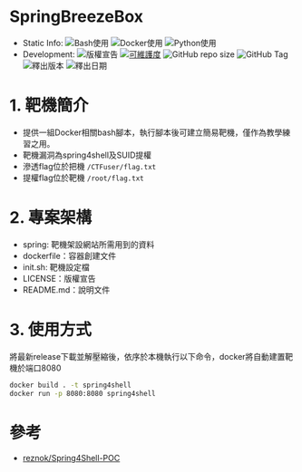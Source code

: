 # SpringBreezeBox

* Static Info:
  ![Bash使用](https://img.shields.io/badge/Bash_Script-2A2Ba2)
  ![Docker使用](https://img.shields.io/badge/Docker-2496ED?logo=docker&logoColor=white)
  ![Python使用](https://img.shields.io/badge/Python-14354C.svg?logo=python&logoColor=white)
* Development:
  ![版權宣告](https://img.shields.io/github/license/morgan455092/SpringBreezeBox)
  [![可維護度](https://api.codeclimate.com/v1/badges/da0c547d8c6236d10e0e/maintainability)](https://codeclimate.com/github/morgan455092/SpringBreezeBox/maintainability)
  ![GitHub repo size](https://img.shields.io/github/repo-size/morgan455092/SpringBreezeBox)
  ![GitHub Tag](https://img.shields.io/github/v/tag/morgan455092/SpringBreezeBox)
  ![釋出版本](https://img.shields.io/github/v/release/morgan455092/SpringBreezeBox)
  ![釋出日期](https://img.shields.io/github/release-date/morgan455092/SpringBreezeBox)

# 1. 靶機簡介
- 提供一組Docker相關bash腳本，執行腳本後可建立簡易靶機，僅作為教學練習之用。
- 靶機漏洞為spring4shell及SUID提權
- 滲透flag位於把機 `/CTFuser/flag.txt`
- 提權flag位於靶機 `/root/flag.txt`

# 2. 專案架構
- spring: 靶機架設網站所需用到的資料
- dockerfile：容器創建文件
- init.sh: 靶機設定檔
- LICENSE：版權宣告
- README.md：說明文件

# 3. 使用方式
將最新release下載並解壓縮後，依序於本機執行以下命令，docker將自動建置靶機於端口8080

```bash
docker build . -t spring4shell
docker run -p 8080:8080 spring4shell
```
# 參考
- [reznok/Spring4Shell-POC](https://github.com/reznok/Spring4Shell-POC)